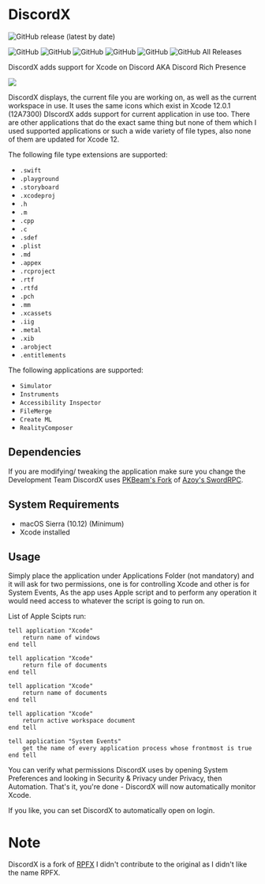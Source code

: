 # DiscordX
![GitHub release (latest by date)](https://img.shields.io/github/v/release/AsadAzam/DiscordX?style=for-the-badge)

![GitHub](https://img.shields.io/github/license/AsadAzam/DiscordX?style=for-the-badge)
![GitHub](https://img.shields.io/github/issues-raw/AsadAzam/DiscordX?style=for-the-badge)
![GitHub](https://img.shields.io/github/issues-closed-raw/AsadAzam/DiscordX?style=for-the-badge)
![GitHub](https://img.shields.io/github/issues-pr/AsadAzam/DiscordX?style=for-the-badge)
![GitHub](https://img.shields.io/github/last-commit/AsadAzam/DiscordX?style=for-the-badge)
![GitHub All Releases](https://img.shields.io/github/downloads/AsadAzam/Discordx/total?style=for-the-badge)

DiscordX adds support for Xcode on Discord AKA Discord Rich Presence

<img src="https://user-images.githubusercontent.com/32137859/94646396-cc2da880-030b-11eb-9c5a-69ce0fe9a993.png">

DiscordX displays, the current file you are working on, as well as the current workspace in use. It uses the same icons which exist in Xcode 12.0.1 (12A7300)
DIscordX adds support for current application in use too. There are other applications that do the exact same thing but none of them which I used supported applications or such a wide variety of file types, also none of them are updated for Xcode 12.

The following file type extensions are supported:
- `.swift`
- `.playground`
- `.storyboard`
- `.xcodeproj`
- `.h`
- `.m`
- `.cpp`
- `.c`
- `.sdef`
- `.plist`
- `.md`
- `.appex`
- `.rcproject`
- `.rtf`
- `.rtfd`
- `.pch`
- `.mm`
- `.xcassets`
- `.iig`
- `.metal`
- `.xib`
- `.arobject`
- `.entitlements`

The following applications are supported:
- `Simulator`
- `Instruments`
- `Accessibility Inspector`
- `FileMerge`
- `Create ML`
- `RealityComposer`

## Dependencies
If you are modifying/ tweaking the application make sure you change the Development Team
DiscordX uses [PKBeam's Fork](https://github.com/PKBeam/SwordRPC) of [Azoy's SwordRPC](https://github.com/Azoy/SwordRPC).

## System Requirements
- macOS Sierra (10.12) (Minimum)
- Xcode installed

## Usage
Simply place the application under Applications Folder (not mandatory) and it will ask for two permissions, one is for controlling Xcode and other is for System Events,
As the app uses Apple script and to perform any operation it would need access to whatever the script is going to run on. 

List of Apple Scipts run:
```
tell application "Xcode"
    return name of windows
end tell
```
```
tell application "Xcode"
    return file of documents
end tell
```
```
tell application "Xcode"
    return name of documents
end tell
```
```
tell application "Xcode"
    return active workspace document
end tell
```
```
tell application "System Events"
    get the name of every application process whose frontmost is true
end tell
```

You can verify what permissions DiscordX uses by opening System Preferences and looking in Security & Privacy under Privacy, then Automation.
That's it, you're done - DiscordX will now automatically monitor Xcode.

If you like, you can set DiscordX to automatically open on login.

# Note
DiscordX is a fork of [RPFX](https://github.com/PKBeam/RPFX) I didn't contribute to the original as I didn't like the name RPFX.
